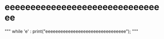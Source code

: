 # eeeeeeeeeeeeeeeeeeeeeeeeeeeeeeee
"""
while 'e' :
  print("eeeeeeeeeeeeeeeeeeeeeeeeeeeeeeee");
"""
